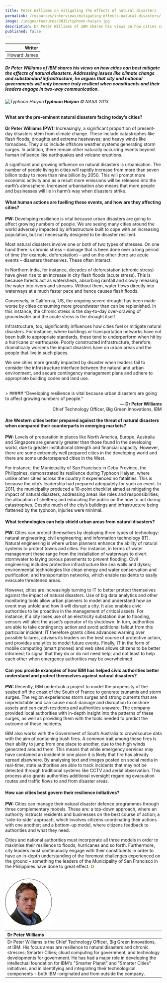 ```yaml
---
title: Peter Williams on mitigating the effects of natural disasters
permalink: /resources/interviews/mitigating-effects-natural-disasters/
image: /images/features/2015/typhoon-haiyan.jpg
description: Dr Peter Williams of IBM shares his views on how cities can best mitigate the effects of natural disasters. Addressing issues like climate change and substandard infrastructure, he argues that city and national governments will only become truly resilient when constituents and their leaders engage in two-way communication.
published: false
---
```


| Writer |
|---:|
| Howard James |

##### Dr Peter Williams of IBM shares his views on how cities can best mitigate the effects of natural disasters. Addressing issues like climate change and substandard infrastructure, he argues that city and national governments will only become truly resilient when constituents and their leaders engage in two-way communication.

###### ![Typhoon Haiyan](/images/features/2015/typhoon-haiyan.jpg/)**Typhoon Haiyan** © NASA 2013

#### **What are the pre-eminent natural disasters facing today’s cities?**

**Dr Peter Williams (PW):** Increasingly, a significant proportion of present-day disasters stem from climate change. These include catastrophes like flash floods; droughts and extreme heatwaves; and heavy winds like tornadoes. They also include offshore weather systems generating storm surges. In addition, there remain other naturally occurring events beyond human influence like earthquakes and volcano eruptions.

A significant and growing influence on natural disasters is urbanisation. The number of people living in cities will rapidly increase from more than seven billion today to more than nine billion by 2050. This will prompt more economic activity and as a result more emissions will be released into the earth’s atmosphere. Increased urbanisation also means that more people and businesses will lie in harm’s way when disasters strike.

#### **What human actions are fuelling these events, and how are they affecting cities?**

**PW:** Developing resilience is vital because urban disasters are going to affect growing numbers of people. We are seeing many cities around the world adversely impacted by infrastructure built to cope with an increasing population, but not necessarily designed to be disaster resilient.

Most natural disasters involve one or both of two types of stresses. On one hand there is chronic stress – damage that is been done over a long period of time (for example, deforestation) – and on the other there are acute events – disasters themselves. These often interact.

In Northern India, for instance, decades of deforestation (chronic stress) have given rise to an increase in city flash floods (acute stress). This is because forests act as watersheds, absorbing rainfall and slowly releasing the water into rivers and streams. Without them, water flows directly into waterways at a much faster pace and hence causes flash floods.

Conversely, in California, US, the ongoing severe drought has been made worse by cities consuming more groundwater than can be replenished. In this instance, the chronic stress is the day-to-day over-drawing of groundwater and the acute stress is the drought itself.

Infrastructure, too, significantly influences how cities fuel or mitigate natural disasters. For instance, where buildings or transportation networks have not been built to appropriate standards, these tend to underperform when hit by a hurricane or earthquake. Poorly constructed infrastructure, therefore, dramatically worsens the impact disasters have on urban areas and the people that live in such places.

We see cities more greatly impacted by disaster when leaders fail to consider the infrastructure interface between the natural and urban environment, and secure contingency management plans and adhere to appropriate building codes and land use.

<br>
> ##### “Developing resilience is vital because urban disasters are going to affect growing numbers of people.”

<div align="right"><b>— Dr Peter Williams</b><br>Chief Technology Officer, Big Green Innovations, IBM</div>

#### **Are Western cities better prepared against the threat of natural disasters when compared their counterparts in emerging markets?**

**PW:** Levels of preparation in places like North America, Europe, Australia and Singapore are generally greater than those found in the developing world, due to greater institutional strength and financial capacity. However, there are some extremely well prepared cities in the developing world and there are some underprepared cities in the West.

For instance, the Municipality of San Francisco in Cebu Province, the Philippines, demonstrated its resilience during Typhoon Haiyan, where unlike other cities across the country it experienced no fatalities. This is because the city’s leadership had prepared adequately for such an event. In 2011, the municipality produced a 10-point checklist aimed at mitigating the impact of natural disasters, addressing areas like roles and responsibilities; the allocation of shelters; and educating the public on the how to act during catastrophes. Despite much of the city’s buildings and infrastructure being flattened by the typhoon, injuries were minimal.

#### **What technologies can help shield urban areas from natural disasters?**

**PW:** Cities can protect themselves by deploying three types of technology: natural engineering; civil engineering; and information technology (IT). Natural engineering is where urban planners enhance the ability of natural systems to protect towns and cities. For instance, in terms of water management these range from the installation of waterways to divert stormwater to laying porous pavements to prevent flooding. Civil engineering includes protective infrastructure like sea walls and dykes; environmental technologies like clean energy and water conservation and purification; and transportation networks, which enable residents to easily evacuate threatened areas.

However, cities are increasingly turning to IT to better protect themselves against the impact of natural disasters. Use of big data analytics and other monitoring tools allow urban planners to model and understand how an event may unfold and how it will disrupt a city. It also enables civic authorities to be proactive in the management of critical assets. For instance, if a city loses use of an electricity substation due to flooding, sensors will alert the asset’s operator of its shutdown. In turn, authorities are able to take contingency action and avoid additional fallout from this particular incident. IT therefore grants cities advanced warning over possible failures, advises its leaders on the best course of protective action, and provides analytics to model future events. Finally, IT in the form of mobile computing (smart phones) and web sites allows citizens to be better informed; to signal that they do or do not need help; and not least to help each other when emergency authorities may be overwhelmed.

#### **Can you provide examples of how IBM has helped civic authorities better understand and protect themselves against natural disasters?**

**PW:** Recently, IBM undertook a project to model the propensity of the seabed off the coast of the South of France to generate tsunamis and storm surges. The region experiences storm surges and strong currents that are unpredictable and can cause much damage and disruption to onshore assets and can catch residents and authorities unaware. The company provided local authorities with in-depth insight into the patterns of these surges, as well as providing them with the tools needed to predict the outcome of these incidents.

IBM also works with the Government of South Australia to crowdsource data with the aim of containing bush fires. A common trait among these fires is their ability to jump from one place to another, due to the high winds generated around them. This means that while emergency services may have contained an incident in one place it is likely that fire has already spread elsewhere. By analysing text and images posted on social media in real-time, state authorities are able to track incidents that may not be detected through traditional systems like CCTV and aerial observation. This process also grants authorities additional oversight regarding evacuation routes and traffic flows to and from disaster areas.

#### **How can cities best govern their resilience initiatives?**

**PW:** Cities can manage their natural disaster defence programmes through three complementary models. These are: a top-down approach, where an authority instructs residents and businesses on the best course of action; a 'side-to-side' approach, which involves citizens coordinating their actions with one another; and a bottom-up model, where citizens feedback to authorities and what they need.

Cities and national authorities must incorporate all three models in order to maximise their resilience to floods, hurricanes and so forth. Furthermore, city leaders must continuously engage with their constituents in order to have an in-depth understanding of the foremost challenges experienced on the ground – something the leaders of the Municipality of San Francisco in the Philippines have done to great effect. **<font color="#967942">O</font>** 

<br>

<div style="width:150px"><img src="/images/features/2015/peter-williams.png" alt="Dr Peter Williams" /></div>

| **Dr Peter Williams** |
|:---|
| Dr Peter Williams is the Chief Technology Officer, Big Green Innovations, at IBM. His focus areas are resilience to natural disasters and chronic stresses; Smarter Cities; cloud computing for government, and technology developments for government. He has had a major role in developing the intellectual foundation for IBM's "Smarter Planet" and "Smarter Cities" initiatives, and in identifying and integrating their technological components - both IBM-originated and from outside the company. |
